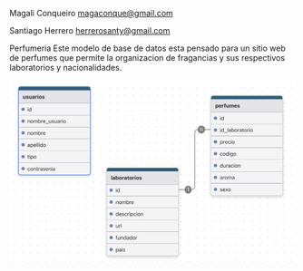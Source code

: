 Magali Conqueiro 
magaconque@gmail.com

Santiago Herrero
herrerosanty@gmail.com

Perfumeria
Este modelo de base de datos esta pensado para un sitio web de perfumes que permite la organizacion de fragancias
y sus respectivos laboratorios y nacionalidades.

![alt text](DER.png)